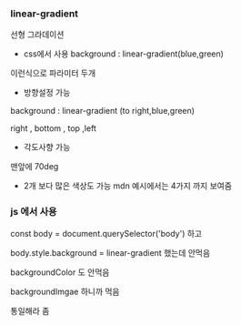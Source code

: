 ### linear-gradient


선형 그라데이션 


- css에서 사용
background : linear-gradient(blue,green)

이런식으로 파라미터 두개 

- 방향설정 가능 

background : linear-gradient (to right,blue,green)

right , bottom , top ,left 

- 각도사향 가능 

맨앞에 70deg 


- 2개 보다 많은 색상도 가능 mdn 예시에서는 4가지 까지 보여줌 



### js 에서 사용 

const body = document.querySelector('body')
하고 

body.style.background = linear-gradient 했는데 안먹음

backgroundColor 도 안먹음

backgroundImgae 하니까 먹음 


통일해라 좀 


